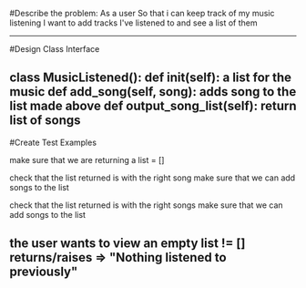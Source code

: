 #Describe the problem:
As a user
So that i can keep track of my music listening
I want to add tracks I've listened to and see a list of them

-------------
#Design Class Interface

class MusicListened():
    def init(self):
        a list for the music
    def add_song(self, song):
        adds song to the list made above
    def output_song_list(self):
        return list of songs
-------------
#Create Test Examples

make sure that we are returning a list = []

check that the list returned is with the right song
make sure that we can add songs to the list

check that the list returned is with the right songs
make sure that we can add songs to the list

the user wants to view an empty list != []
returns/raises  => "Nothing listened to previously"
-------------